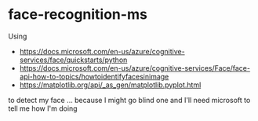 # face-recognition-ms

Using 

- https://docs.microsoft.com/en-us/azure/cognitive-services/face/quickstarts/python
- https://docs.microsoft.com/en-us/azure/cognitive-services/Face/face-api-how-to-topics/howtoidentifyfacesinimage
- https://matplotlib.org/api/_as_gen/matplotlib.pyplot.html

to detect my face ... because I might go blind one and I'll need microsoft to tell me how I'm doing